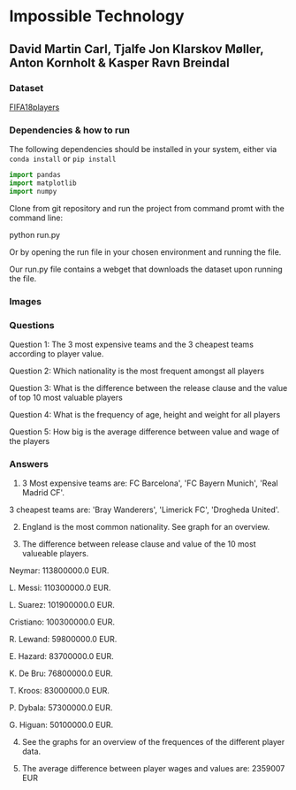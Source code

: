 ﻿# Impossible Technology

## David Martin Carl, Tjalfe Jon Klarskov Møller, Anton Kornholt & Kasper Ravn Breindal

### Dataset

[FIFA18players](https://raw.githubusercontent.com/INFINITE-KH/Python-Dataset/master/complete.csv)

### Dependencies & how to run

The following dependencies should be installed in your system, either via `conda install` or `pip install`

```python
import pandas
import matplotlib
import numpy
```

Clone from git repository and run the project from command promt with the command line:

python run.py

Or by opening the run file in your chosen environment and running the file.

Our run.py file contains a webget that downloads the dataset upon running the file. 

### Images


### Questions

Question 1: The 3 most expensive teams and the 3 cheapest teams according to player value.

Question 2: Which nationality is the most frequent amongst all players

Question 3: What is the difference between the release clause and the value of top 10 most valuable players

Question 4: What is the frequency of age, height and weight for all players

Question 5: How big is the average difference between value and wage of the players

### Answers

1. 3 Most expensive teams are: FC Barcelona', 'FC Bayern Munich', 'Real Madrid CF'.

3 cheapest teams are: 'Bray Wanderers', 'Limerick FC', 'Drogheda United'.

2. England is the most common nationality. See graph for an overview.

3. The difference between release clause and value of the 10 most valueable players.

Neymar:       113800000.0 EUR.

L. Messi:     110300000.0 EUR.

L. Suarez:    101900000.0 EUR.

Cristiano:    100300000.0 EUR.

R. Lewand:    59800000.0 EUR.

E. Hazard:    83700000.0 EUR.

K. De Bru:    76800000.0 EUR.

T. Kroos:     83000000.0 EUR.

P. Dybala:    57300000.0 EUR.

G. Higuan:    50100000.0 EUR.

4. See the graphs for an overview of the frequences of the different player data.

5. The average difference between player wages and values are: 2359007 EUR
